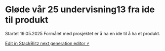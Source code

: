 # Gløde vår 25 undervisning13 fra ide til produkt
Startet 19.05.2025
Formålet med prosjektet er å ha en ide til å ha et produkt.

[Edit in StackBlitz next generation editor ⚡️](https://stackblitz.com/~/github.com/eivind-glodedata/undervisning13-idetildesign)